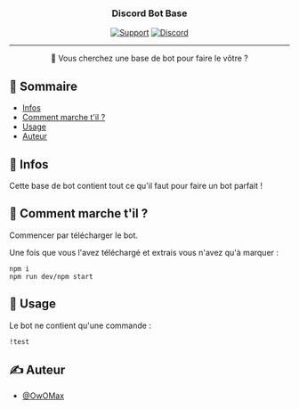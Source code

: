 <h3 align="center">Discord Bot Base</h3>

<div align="center">

[![Support](https://img.shields.io/static/v1?label=Support&message=Actif&color=vert)](https://discord.gg/95vq89mfvS)
[![Discord](https://img.shields.io/discord/832296913695932428?label=Discord)](https://discord.gg/95vq89mfvS)

</div>

---

<p align="center"> 🤖 Vous cherchez une base de bot pour faire le vôtre ?
    <br> 
</p>

## 📝 Sommaire

- [Infos](#about)
- [Comment marche t'il ?](#working)
- [Usage](#usage)
- [Auteur](#authors)

## 🧐 Infos <a name = "about"></a>

Cette base de bot contient tout ce qu'il faut pour faire un bot parfait !

## 💭 Comment marche t'il ? <a name = "working"></a>

Commencer par télécharger le bot.

Une fois que vous l'avez téléchargé et extrais vous n'avez qu'à marquer :
```
npm i
npm run dev/npm start
```

## 🎈 Usage <a name = "usage"></a>

Le bot ne contient qu'une commande :

```
!test
```

## ✍️ Auteur <a name = "authors"></a>

- [@OwOMax](https://github.com/OwOMax)
